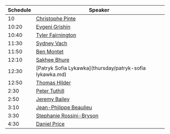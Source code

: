 | Schedule | Speaker |
| -------- | ------- |
| 10 | [Christophe Pinte](thursday/christophe-pinte.md) |
| 10:20 | [Evgeni Grishin](thursday/evgeni-grishin.md) |
| 10:40 | [Tyler Fairnington](thursday/tyler-fairnington.md) |
| 11:30 | [Sydney Vach](thursday/sydney-vach.md) |
| 11:50 | [Ben Montet](thursday/ben-montet.md) |
| 12:10 | [Sakhee Bhure](thursday/sakhee-bhure.md) |
| 12:30 | [Patryk Sofia Lykawka](thursday/patryk-sofia lykawka.md) |
| 12:50 | [Thomas Hilder](thursday/thomas-hilder.md) |
| 2:30 | [Peter Tuthill](thursday/peter-tuthill.md) |
| 2:50 | [Jeremy Bailey](thursday/jeremy-bailey.md) |
| 3:10 | [Jean-Philippe Beaulieu](thursday/jean-philippe-beaulieu.md) |
| 3:30 | [Stephanie Rossini-Bryson](thursday/stephanie-rossini-bryson.md) |
| 4:30 | [Daniel Price](thursday/daniel-price.md) |
